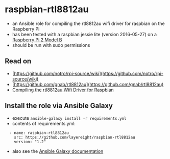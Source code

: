 # raspbian-rtl8812au

* an Ansible role for compiling the rtl8812au wifi driver for raspbian on the Raspberry Pi
* has been tested with a raspbian jessie lite (version 2016-05-27) on a 
[Raspberry Pi 2 Model B](https://www.raspberrypi.org/products/raspberry-pi-2-model-b/)
* should be run with sudo permissions

## Read on

* [https://github.com/notro/rpi-source/wiki](https://github.com/notro/rpi-source/wiki)
* [https://github.com/gnab/rtl8812au](https://github.com/gnab/rtl8812au)
* [Compiling the rtl8812au Wifi Driver for Raspbian](https://layereight.de/raspberry-pi/2016/08/25/raspbian-rtl8812au.html)

## Install the role via Ansible Galaxy

* execute `ansible-galaxy install -r requirements.yml`
* contents of requirements.yml:
```
  - name: raspbian-rtl8812au
    src: https://github.com/layereight/raspbian-rtl8812au
    version: "1.2"
```
* also see the [Ansible Galaxy documentation](http://docs.ansible.com/ansible/galaxy.html)
